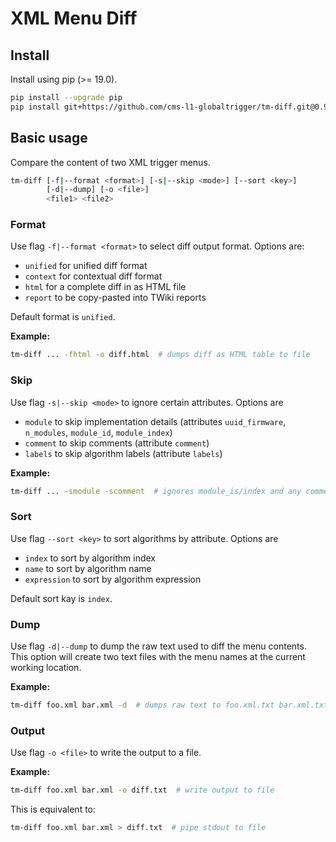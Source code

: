 XML Menu Diff
=============

## Install

Install using pip (>= 19.0).

```bash
pip install --upgrade pip
pip install git+https://github.com/cms-l1-globaltrigger/tm-diff.git@0.9.2
```

## Basic usage

Compare the content of two XML trigger menus.

```bash
tm-diff [-f|--format <format>] [-s|--skip <mode>] [--sort <key>]
        [-d|--dump] [-o <file>]
        <file1> <file2>
```

### Format

Use flag `-f|--format <format>` to select diff output format. Options are:

 * `unified` for unified diff format
 * `context` for contextual diff format
 * `html` for a complete diff in as HTML file
 * `report` to be copy-pasted into TWiki reports

Default format is `unified`.

**Example:**

```bash
tm-diff ... -fhtml -o diff.html  # dumps diff as HTML table to file
```

### Skip

Use flag `-s|--skip <mode>` to ignore certain attributes. Options are

 * `module` to skip implementation details (attributes `uuid_firmware`, `n_modules`, `module_id`, `module_index`)
 * `comment` to skip comments (attribute `comment`)
 * `labels` to skip algorithm labels (attribute `labels`)

**Example:**

```bash
tm-diff ... -smodule -scomment  # ignores module_is/index and any comments
```

### Sort

Use flag `--sort <key>` to sort algorithms by attribute. Options are

 * `index` to sort by algorithm index
 * `name` to sort by algorithm name
 * `expression` to sort by algorithm expression

Default sort kay is `index`.

### Dump

Use flag `-d|--dump` to dump the raw text used to diff the menu contents. This
option will create two text files with the menu names at the current working location.

**Example:**

```bash
tm-diff foo.xml bar.xml -d  # dumps raw text to foo.xml.txt bar.xml.txt
```

### Output

Use flag `-o <file>` to write the output to a file.

**Example:**

```bash
tm-diff foo.xml bar.xml -o diff.txt  # write output to file
```

This is equivalent to:

```bash
tm-diff foo.xml bar.xml > diff.txt  # pipe stdout to file
```
